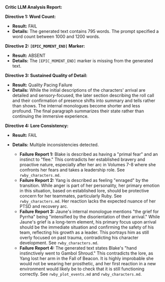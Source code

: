 **Critic LLM Analysis Report:**

**Directive 1: Word Count:**

* **Result:** FAIL
* **Details:** The generated text contains 795 words. The prompt specified a word count between 1000 and 1200 words.

**Directive 2: `[EPIC_MOMENT_END]` Marker:**

* **Result:** ABSENT
* **Details:** The `[EPIC_MOMENT_END]` marker is missing from the generated text.

**Directive 3: Sustained Quality of Detail:**

* **Result:** Quality Pacing Failure
* **Details:** While the initial descriptions of the characters' arrival are detailed and sensory-focused, the later section describing the roll call and their confirmation of presence shifts into summary and tells rather than shows.  The internal monologues become shorter and less profound. The final paragraph summarizes their state rather than continuing the immersive experience.

**Directive 4: Lore Consistency:**

* **Result:** FAIL
* **Details:** Multiple inconsistencies detected.

    * **Failure Report 1:** Blake is described as having a "primal fear" and an instinct to "flee." This contradicts her established bravery and proactive nature, especially after her arc in Volumes 7-8 where she confronts her fears and takes a leadership role. See `rwby_characters.md`.
    * **Failure Report 2:** Yang is described as feeling "enraged" by the transition. While anger is part of her personality, her primary emotion in this situation, based on established lore, should be protective concern for her teammates, particularly Ruby.  See `rwby_characters.md`.  Her reaction lacks the expected nuance of her PTSD and recovery arc.
    * **Failure Report 3:** Jaune's internal monologue mentions "the grief for Pyrrha" being "intensified by the disorientation of their arrival." While Jaune's grief is a long-term element, his primary focus upon arrival should be the immediate situation and confirming the safety of his team, reflecting his growth as a leader. This portrays him as still overly focused on past trauma, contradicting his character development. See `rwby_characters.md`.
    * **Failure Report 4:**  The generated text states Blake's "hand instinctively went to Gambol Shroud." This contradicts the lore, as Yang lost her arm in the Fall of Beacon. It is highly improbable she would not be wearing her prosthetic, and her first reaction in a new environment would likely be to check that it is still functioning correctly. See `rwby_plot_events.md` and `rwby_characters.md`.


